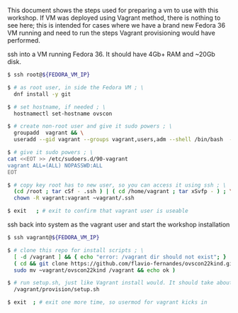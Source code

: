 
This document shows the steps used for preparing a vm to use with this workshop.
If VM was deployed using Vagrant method, there is nothing to see here; this
is intended for cases where we have a brand new Fedora 36 VM running and
need to run the steps Vagrant provisioning would have performed.

ssh into a VM running Fedora 36. It should have 4Gb+ RAM and ~20Gb disk.

```bash
$ ssh root@${FEDORA_VM_IP}

$ # as root user, in side the Fedora VM ; \
  dnf install -y git

$ # set hostname, if needed ; \
  hostnamectl set-hostname ovscon

$ # create non-root user and give it sudo powers ; \
  groupadd  vagrant && \
  useradd --gid vagrant --groups vagrant,users,adm --shell /bin/bash  -c "vagrant ovscon" --create-home  vagrant

$ # give it sudo powers ; \
cat <<EOT >> /etc/sudoers.d/90-vagrant
vagrant ALL=(ALL) NOPASSWD:ALL
EOT

$ # copy key root has to new user, so you can access it using ssh ; \
  (cd /root ; tar cSf - .ssh ) | ( cd /home/vagrant ; tar xSvfp - ) ; \
  chown -R vagrant:vagrant ~vagrant/.ssh

$ exit   ; # exit to confirm that vagrant user is useable
```

ssh back into system as the vagrant user and start the workshop installation
```bash
$ ssh vagrant@${FEDORA_VM_IP}

$ # clone this repo for install scripts ; \
  [ -d /vagrant ] && { echo "error: /vagrant dir should not exist"; } || \
  ( cd && git clone https://github.com/flavio-fernandes/ovscon22kind.git && \
  sudo mv ~vagrant/ovscon22kind /vagrant && echo ok )

$ # run setup.sh, just like Vagrant install would. It should take about 4 minutes ; \
  /vagrant/provision/setup.sh

$ exit  ; # exit one more time, so usermod for vagrant kicks in
```
